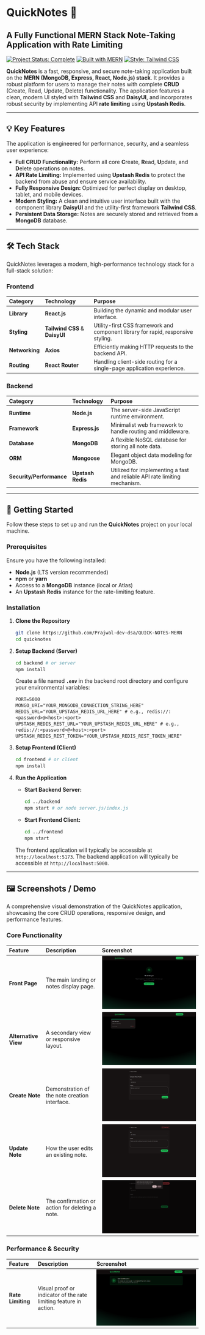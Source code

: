 # QuickNotes 📝

## A Fully Functional MERN Stack Note-Taking Application with Rate Limiting

[![Project Status: Complete](https://img.shields.io/badge/Status-Complete-brightgreen)]()
[![Built with MERN](https://img.shields.io/badge/Built%20with-MERN-blue)](https://www.mongodb.com/mern-stack)
[![Style: Tailwind CSS](https://img.shields.io/badge/Styled%20with-TailwindCSS-06B6D4.svg)](https://tailwindcss.com/)

**QuickNotes** is a fast, responsive, and secure note-taking application built on the **MERN (MongoDB, Express, React, Node.js) stack**. It provides a robust platform for users to manage their notes with complete **CRUD** (Create, Read, Update, Delete) functionality. The application features a clean, modern UI styled with **Tailwind CSS** and **DaisyUI**, and incorporates robust security by implementing API **rate limiting** using **Upstash Redis**.

---

## 💡 Key Features

The application is engineered for performance, security, and a seamless user experience:

* **Full CRUD Functionality:** Perform all core **C**reate, **R**ead, **U**pdate, and **D**elete operations on notes.
* **API Rate Limiting:** Implemented using **Upstash Redis** to protect the backend from abuse and ensure service availability.
* **Fully Responsive Design:** Optimized for perfect display on desktop, tablet, and mobile devices.
* **Modern Styling:** A clean and intuitive user interface built with the component library **DaisyUI** and the utility-first framework **Tailwind CSS**.
* **Persistent Data Storage:** Notes are securely stored and retrieved from a **MongoDB** database.

---

## 🛠 Tech Stack

QuickNotes leverages a modern, high-performance technology stack for a full-stack solution:

### Frontend
| Category | Technology | Purpose |
| :--- | :--- | :--- |
| **Library** | **React.js** | Building the dynamic and modular user interface. |
| **Styling** | **Tailwind CSS** & **DaisyUI** | Utility-first CSS framework and component library for rapid, responsive styling. |
| **Networking** | **Axios** | Efficiently making HTTP requests to the backend API. |
| **Routing** | **React Router** | Handling client-side routing for a single-page application experience. |

### Backend
| Category | Technology | Purpose |
| :--- | :--- | :--- |
| **Runtime** | **Node.js** | The server-side JavaScript runtime environment. |
| **Framework** | **Express.js** | Minimalist web framework to handle routing and middleware. |
| **Database** | **MongoDB** | A flexible NoSQL database for storing all note data. |
| **ORM** | **Mongoose** | Elegant object data modeling for MongoDB. |
| **Security/Performance** | **Upstash Redis** | Utilized for implementing a fast and reliable API rate limiting mechanism. |

---

## 🚀 Getting Started

Follow these steps to set up and run the **QuickNotes** project on your local machine.

### Prerequisites

Ensure you have the following installed:
* **Node.js** (LTS version recommended)
* **npm** or **yarn**
* Access to a **MongoDB** instance (local or Atlas)
* An **Upstash Redis** instance for the rate-limiting feature.

### Installation

1.  **Clone the Repository**
    ```bash
    git clone https://github.com/Prajwal-dev-dsa/QUICK-NOTES-MERN
    cd quicknotes
    ```

2.  **Setup Backend (Server)**
    ```bash
    cd backend # or server
    npm install
    ```
    Create a file named **`.env`** in the backend root directory and configure your environmental variables:
    ```env
    PORT=5000
    MONGO_URI="YOUR_MONGODB_CONNECTION_STRING_HERE"
    REDIS_URL="YOUR_UPSTASH_REDIS_URL_HERE" # e.g., redis://:<password>@<host>:<port>
    UPSTASH_REDIS_REST_URL="YOUR_UPSTASH_REDIS_URL_HERE" # e.g., redis://:<password>@<host>:<port>
    UPSTASH_REDIS_REST_TOKEN="YOUR_UPSTASH_REDIS_REST_TOKEN_HERE"
    ```

3.  **Setup Frontend (Client)**
    ```bash
    cd frontend # or client
    npm install
    ```

4.  **Run the Application**
    * **Start Backend Server:**
        ```bash
        cd ../backend
        npm start # or node server.js/index.js
        ```
    * **Start Frontend Client:**
        ```bash
        cd ../frontend
        npm start
        ```
    The frontend application will typically be accessible at `http://localhost:5173`.
    The backend application will typically be accessible at `http://localhost:5000`.

---

## 🖼 Screenshots / Demo

A comprehensive visual demonstration of the QuickNotes application, showcasing the core CRUD operations, responsive design, and performance features.

### Core Functionality

| Feature | Description | Screenshot |
| :--- | :--- | :--- |
| **Front Page** | The main landing or notes display page. | ![Front Page Screenshot](frontend/src/assets/preview/FrontPage.png) |
| **Alternative View** | A secondary view or responsive layout. | ![Front Page 2 Screenshot](frontend/src/assets/preview/FrontPage2.png) |
| **Create Note** | Demonstration of the note creation interface. | ![Create Note Screenshot](frontend/src/assets/preview/Create.png) |
| **Update Note** | How the user edits an existing note. | ![Update Note Screenshot](frontend/src/assets/preview/Update.png) |
| **Delete Note** | The confirmation or action for deleting a note. | ![Delete Note Screenshot](frontend/src/assets/preview/Delete.png) |

### Performance & Security

| Feature | Description | Screenshot |
| :--- | :--- | :--- |
| **Rate Limiting** | Visual proof or indicator of the rate limiting feature in action. | ![Rate Limiting Screenshot](frontend/src/assets/preview/RateLimiting.png) |
